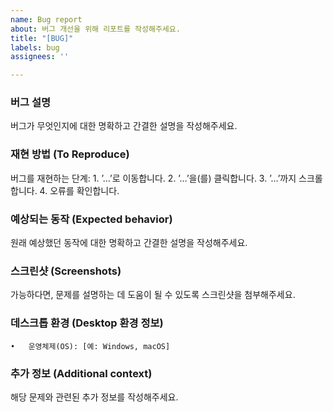 ```yaml
---
name: Bug report
about: 버그 개선을 위해 리포트를 작성해주세요.
title: "[BUG]"
labels: bug
assignees: ''

---
```


### 버그 설명

버그가 무엇인지에 대한 명확하고 간결한 설명을 작성해주세요.

### 재현 방법 (To Reproduce)

버그를 재현하는 단계:
	1.	’…’로 이동합니다.
	2.	’…’을(를) 클릭합니다.
	3.	’…’까지 스크롤합니다.
	4.	오류를 확인합니다.

### 예상되는 동작 (Expected behavior)

원래 예상했던 동작에 대한 명확하고 간결한 설명을 작성해주세요.

### 스크린샷 (Screenshots)

가능하다면, 문제를 설명하는 데 도움이 될 수 있도록 스크린샷을 첨부해주세요.

### 데스크톱 환경 (Desktop 환경 정보)
	•	운영체제(OS): [예: Windows, macOS]

### 추가 정보 (Additional context)

해당 문제와 관련된 추가 정보를 작성해주세요.
